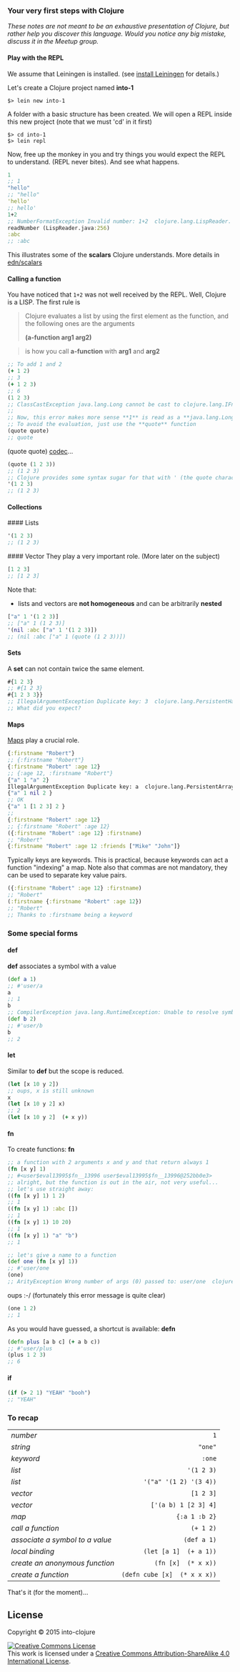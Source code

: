 
### Your very first steps with Clojure

*These notes are not meant to be an exhaustive presentation of Clojure, but rather help you discover this language. Would you notice any big mistake, discuss it in the Meetup group.*

#### Play with the REPL
We assume that Leiningen is installed.
(see [install Leiningen](https://github.com/into-clojure/in-8hours/blob/master/rbf-leiningen/notes.md) for details.)

Let's create a Clojure project named **into-1**
```Shell
$> lein new into-1
```
A folder with a basic structure has been created.
We will open a REPL inside this new project (note that we must 'cd' in it first)
```Shell
$> cd into-1 
$> lein repl

```
Now, free up the monkey in you and try things you would expect the REPL to understand. (REPL never bites).
And see what happens.

```clojure
1
;; 1
"hello"
;; "hello"
'hello'
;; hello'
1+2
;; NumberFormatException Invalid number: 1+2  clojure.lang.LispReader.
readNumber (LispReader.java:256)
:abc
;; :abc
```

This illustrates some of the **scalars** Clojure understands. More details in
[edn/scalars](https://github.com/into-clojure/in-8hours/blob/master/rbf-edn-forms/edn.md#scalars)

#### Calling a function

You have noticed that ```1+2``` was not well received by the REPL.
Well, Clojure is a LISP. The first rule is 
> Clojure evaluates a list by using the first element as the function, and the following ones are the arguments
> 
> **(a-function arg1 arg2)**
>

> is how you call **a-function** with **arg1** and **arg2**

```Clojure
;; To add 1 and 2
(+ 1 2)
;; 3
(+ 1 2 3)
;; 6
(1 2 3)
;; ClassCastException java.lang.Long cannot be cast to clojure.lang.IFn  user/eval783 (NO_SOURCE_FILE:1)
;;
;; Now, this error makes more sense **1** is read as a **java.lang.Long** and cannot be cast as a function **clojure.lang.IFn**
;; To avoid the evaluation, just use the **quote** function
(quote quote)
;; quote
```
(quote quote) [codec](https://www.youtube.com/watch?v=w-T73n94-S4)...
```Clojure
(quote (1 2 3))
;; (1 2 3)
;; Clojure provides some syntax sugar for that with ' (the quote character)
'(1 2 3)
;; (1 2 3)
```

#### Collections

#### Lists
```Clojure
'(1 2 3)
;; (1 2 3)
```

#### Vector
They play a very important role. (More later on the subject)
```Clojure
[1 2 3]
;; [1 2 3]
```
Note that:
* lists and vectors are **not homogeneous** and can be arbitrarily **nested**
```CLojure
["a" 1 '(1 2 3)]
;; ["a" 1 (1 2 3)]
'(nil :abc ["a" 1 '(1 2 3)])
;; (nil :abc ["a" 1 (quote (1 2 3))])
```

#### Sets
A **set** can not contain twice the same element.
```Clojure
#{1 2 3}
;; #{1 2 3}
#{1 2 3 3}}
;; IllegalArgumentException Duplicate key: 3  clojure.lang.PersistentHashSet.createWithCheck (PersistentHashSet.java:68)
;; What did you expect?
```

#### Maps

[Maps](http://en.wikipedia.org/wiki/Hash_table) play a crucial role.

```Clojure
{:firstname "Robert"}
;; {:firstname "Robert"}
{:firstname "Robert" :age 12}
;; {:age 12, :firstname "Robert"}
{"a" 1 "a" 2}
IllegalArgumentException Duplicate key: a  clojure.lang.PersistentArrayMap.createWithCheck (PersistentArrayMap.java:70)
{"a" 1 nil 2 }
;; OK
{"a" 1 [1 2 3] 2 }
;; 
{:firstname "Robert" :age 12}
;; {:firstname "Robert" :age 12}
({:firstname "Robert" :age 12} :firstname)
;; "Robert"
{:firstname "Robert" :age 12 :friends ["Mike" "John"]}
```
Typically keys are keywords. 
This is practical, because keywords can act a function "indexing" a map.
Note also that commas are not mandatory, they can be used to separate key value pairs.
```Clojure
({:firstname "Robert" :age 12} :firstname)
;; "Robert"
(:firstname {:firstname "Robert" :age 12})
;; "Robert"
;; Thanks to :firstname being a keyword
```

### Some special forms
#### def

**def** associates a symbol with a value

```Clojure
(def a 1)
;; #'user/a
a
;; 1
b
;; CompilerException java.lang.RuntimeException: Unable to resolve symbol: b in this context, compiling:(NO_SOURCE_PATH:0:0) 
(def b 2)
;; #'user/b
b
;; 2
```

#### let

Similar to **def** but the scope is reduced.

```Clojure
(let [x 10 y 2]) 
;; oups, x is still unknown
x
(let [x 10 y 2] x)
;; 2 
(let [x 10 y 2]  (+ x y))
```

#### fn
To create functions: **fn** 
```Clojure
;; a function with 2 arguments x and y and that return always 1
(fn [x y] 1)
;; #<user$eval13995$fn__13996 user$eval13995$fn__13996@252bb0e3>
;; alright, but the function is out in the air, not very useful...
;; let's use straight away:
((fn [x y] 1) 1 2)
;; 1
((fn [x y] 1) :abc [])
;; 1
((fn [x y] 1) 10 20)
;; 1
((fn [x y] 1) "a" "b")
;; 1

;; let's give a name to a function
(def one (fn [x y] 1))
;; #'user/one
(one)
;; ArityException Wrong number of args (0) passed to: user/one  clojure.lang.AFn.throwArity (AFn.java:429)
```
oups :-/ (fortunately this error message is quite clear)
```Clojure
(one 1 2)
;; 1
```

As you would have guessed, a shortcut is available: **defn**
```Clojure
(defn plus [a b c] (+ a b c))
;; #'user/plus
(plus 1 2 3)
;; 6
```

#### if
```clojure
(if (> 2 1) "YEAH" "booh")
;; "YEAH"
```

### To recap

| 					 				|            				|
| ------------------ 				| -------------------------:|
| *number*    		 				| ```1``` 						|
| *string*			 				| ```"one"``` 					|
| *keyword* 		 				| ```:one```  					|
| *list* 			 				| ```'(1 2 3)```      			|
| *list* 			 				| ```'("a" '(1 2) '(3 4))``` 		|
| *vector* 			 				| ```[1 2 3]```  					|
| *vector* 			 				| ```['(a b) 1 [2 3] 4]```		|
| *map* 			 				| ```{:a 1 :b 2}```				|
| *call a function*  				| ```(+ 1 2)```					|
| *associate a symbol to a value*  	| ```(def a 1)```					|
| *local binding*  					| ```(let [a 1]  (+ a 1))```   	|
| *create an anonymous function*    | ```(fn [x]  (* x x))```			|
| *create a function*				| ```(defn cube [x]  (* x x x))```	|


That's it (for the moment)...

## License

Copyright © 2015 into-clojure

<a rel="license" href="http://creativecommons.org/licenses/by-sa/4.0/"><img alt="Creative Commons License" style="border-width:0" src="https://i.creativecommons.org/l/by-sa/4.0/88x31.png" /></a><br />This work is licensed under a <a rel="license" href="http://creativecommons.org/licenses/by-sa/4.0/" target="_blank">Creative Commons Attribution-ShareAlike 4.0 International License</a>.
